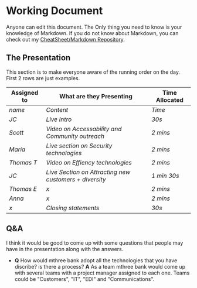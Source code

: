 # Working Document

Anyone can edit this document. The Only thing you need to know is your knowledge of Markdown. If you do not know about Markdown, you can check out my [CheatSheet/Markdown Repository](https://github.com/Scott-oustudent/Cheat-Sheets/blob/main/Markdown.md). 

## The Presentation 
This section is to make everyone aware of the running order on the day. First 2 rows are just examples.

| Assigned to | What are they Presenting | Time Allocated |
|---|---|---|
| _name_ | _Content_ | _Time_ |
| _JC_ | _Live Intro_ | _30s_ |
| _Scott_ | _Video on Accessability and Community outreach_ | _2 mins_ |
| _Maria_ | _Live section on Security technologies_ | _2 mins_ |
| _Thomas T_ | _Video on Effiency technologies_ | _2 mins_ |
| _JC_ | _Live Section on Attracting new customers + diversity_ | _1 min 30s_ |
| _Thomas E_ | _x_ | _2 mins_ |
| _Anna_ | _x_ | _2 mins_ |
| _x_ | _Closing statements_ | _30s_ |




## Q&A
I think it would be good to come up with some questions that people may have in the presentation along with the answers. 

*   __Q__ How would mthree bank adopt all the technologies that you have discribe? is there a process?
    __A__ As a team mthree bank would come up with several teams with a project manager assigned to each one. Teams could be "Customers", "IT", "EDI" and "Communications". 
